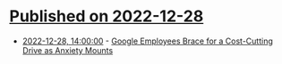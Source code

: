 # [Published on 2022-12-28](index.md)

* [2022-12-28, 14:00:00](https://tech.slashdot.org/story/22/12/28/119254/google-employees-brace-for-a-cost-cutting-drive-as-anxiety-mounts?utm_source=rss1.0mainlinkanon&utm_medium=feed) - [Google Employees Brace for a Cost-Cutting Drive as Anxiety Mounts](https://tech.slashdot.org/story/22/12/28/119254/google-employees-brace-for-a-cost-cutting-drive-as-anxiety-mounts?utm_source=rss1.0mainlinkanon&utm_medium=feed)
